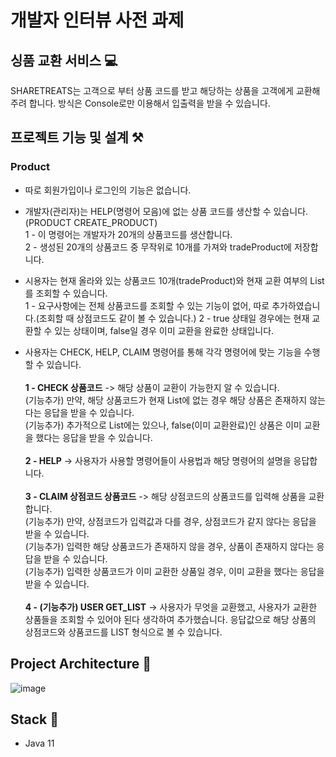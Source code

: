 # 개발자 인터뷰 사전 과제
## 싱품 교환 서비스 💻

SHARETREATS는 고객으로 부터 상품 코드를 받고 해당하는 상품을 고객에게 교환해 주려 합니다.
방식은 Console로만 이용해서 입출력을 받을 수 있습니다. 

## 프로젝트 기능 및 설계 ⚒️
###  Product
- 따로 회원가입이나 로그인의 기능은 없습니다.

- 개발자(관리자)는 HELP(명령어 모음)에 없는 상품 코드를 생산할 수 있습니다. (PRODUCT CREATE_PRODUCT)<br>
1 - 이 명령어는 개발자가 20개의 상품코드를 생산합니다.<br>
2 - 생성된 20개의 상품코드 중 무작위로 10개를 가져와 tradeProduct에 저장합니다.

- 시용자는 현재 올라와 있는 상품코드 10개(tradeProduct)와 현재 교환 여부의 List를 조회할 수 있습니다.<br>
1 - 요구사항에는 전체 상품코드를 조회할 수 있는 기능이 없어, 따로 추가하였습니다.(조회할 때 상점코드도 같이 볼 수 있습니다.)
2 - true 상태일 경우에는 현재 교환할 수 있는 상태이며, false일 경우 이미 교환을 완료한 상태입니다.

- 사용자는 CHECK, HELP, CLAIM 명령어를 통해 각각 명령어에 맞는 기능을 수행할 수 있습니다.<br><br>
**1 - CHECK 상품코드** -> 해당 상품이 교환이 가능한지 알 수 있습니다.<br>
(기능추가) 만약, 해당 상품코드가 현재 List에 없는 경우 해당 상품은 존재하지 않는다는 응답을 받을 수 있습니다.<br>
(기능추가) 추가적으로 List에는 있으나, false(이미 교환완료)인 상품은 이미 교환을 했다는 응답을 받을 수 있습니다.<br><br>
**2 - HELP** -> 사용자가 사용할 명령어들이 사용법과 해당 명령어의 설명을 응답합니다.<br><br>
**3 - CLAIM 상점코드 상품코드** -> 해당 상점코드의 상품코드를 입력해 상품을 교환합니다.<br>
(기능추가) 만약, 상점코드가 입력값과 다를 경우, 상점코드가 같지 않다는 응답을 받을 수 있습니다.<br>
(기능추가) 입력한 해당 상품코드가 존재하지 않을 경우, 상품이 존재하지 않다는 응답을 받을 수 있습니다.<br>
(기능추가) 입력한 상품코드가 이미 교환한 상품일 경우, 이미 교환을 했다는 응답을 받을 수 있습니다.<br><br>
**4 - (기능추가) USER GET_LIST** -> 사용자가 무엇을 교환했고, 사용자가 교환한 상품들을 조회할 수 있어야 된다 생각하여 추가했습니다. 
응답값으로 해당 상품의 상점코드와 상품코드를 LIST 형식으로 볼 수 있습니다.

## Project Architecture 🔭

![image](https://github.com/yeb0/product/assets/119172260/2c9c4aa6-ae3c-452c-bb97-8c229d6f87a3)


## Stack 📐
- Java 11
